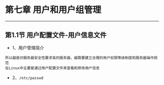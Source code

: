 # 第七章 用户和用户组管理
***
## 第1.1节 用户配置文件-用户信息文件
* 1、用户管理简介
```
所以越是对服务器安全性要求高的服务器，越需要建立合理的用户权限等级制度和服务器操作规范
在Linux中主要是通过用户配置文件来查看和修改用户信息
```
* 2、`/etc/passwd`
```
```
